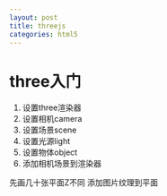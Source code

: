 ```yaml
---
layout: post
title: threejs
categories: html5
---
```



# three入门
1. 设置three渲染器
2. 设置相机camera
3. 设置场景scene
4. 设置光源light
5. 设置物体object
6. 添加相机场景到渲染器


先画几十张平面Z不同
添加图片纹理到平面


